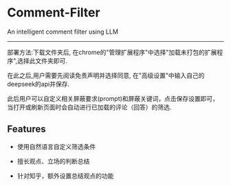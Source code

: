 # Comment-Filter
An intelligent comment filter using LLM

---

部署方法:下载文件夹后, 在chrome的"管理扩展程序"中选择"加载未打包的扩展程序",选择此文件夹即可.

在此之后,用户需要先阅读免责声明并选择同意, 在"高级设置"中输入自己的deepseek的api并保存.

此后用户可以自定义相关屏蔽要求(prompt)和屏蔽关键词，点击保存设置即可，当打开或刷新页面时会自动进行已加载的评论（回答）的筛选.

## Features

- 使用自然语言自定义筛选条件

- 擅长观点、立场的判断总结

- 针对知乎，额外设置总结观点的功能